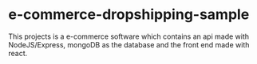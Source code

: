 # e-commerce-dropshipping-sample
This projects is a e-commerce software which contains an api made with NodeJS/Express, mongoDB as the database and the front end made with react.
